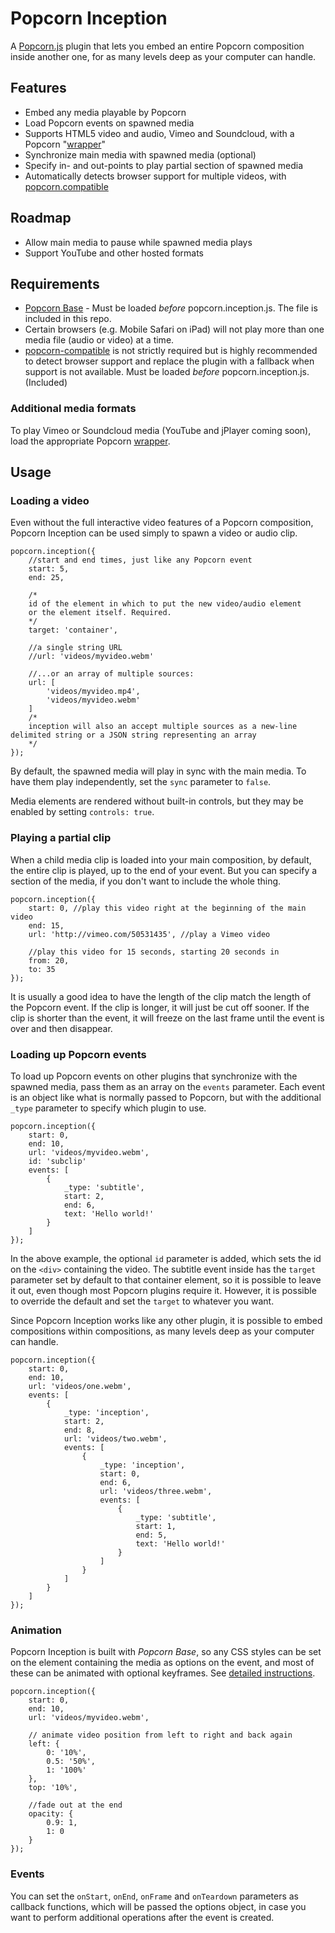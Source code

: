 # Popcorn Inception #

A [Popcorn.js](http://mozillapopcorn.org/) plugin that lets you embed an entire Popcorn composition inside another one, for as many levels deep as your computer can handle.

## Features ##

- Embed any media playable by Popcorn
- Load Popcorn events on spawned media
- Supports HTML5 video and audio, Vimeo and Soundcloud, with a Popcorn "[wrapper](https://github.com/mozilla/popcorn-js/tree/master/wrappers)"
- Synchronize main media with spawned media (optional)
- Specify in- and out-points to play partial section of spawned media
- Automatically detects browser support for multiple videos, with [popcorn.compatible](https://github.com/hapyak/popcorn.compatible)

## Roadmap ##
- Allow main media to pause while spawned media plays
- Support YouTube and other hosted formats

## Requirements ##

- [Popcorn Base](https://github.com/brianchirls/popcorn-base/) - Must be loaded *before* popcorn.inception.js. The file is included in this repo.
- Certain browsers (e.g. Mobile Safari on iPad) will not play more than one media file (audio or video) at a time.
- [popcorn-compatible](https://github.com/hapyak/popcorn.compatible) is not strictly required but is highly recommended to detect browser support and replace the plugin with a fallback when support is not available. Must be loaded *before* popcorn.inception.js. (Included)

### Additional media formats ###

To play Vimeo or Soundcloud media (YouTube and jPlayer coming soon), load the appropriate Popcorn [wrapper](https://github.com/mozilla/popcorn-js/tree/master/wrappers).

## Usage ##

### Loading a video ###

Even without the full interactive video features of a Popcorn composition, Popcorn Inception can be used simply to spawn a video or audio clip.

	popcorn.inception({
		//start and end times, just like any Popcorn event
		start: 5,
		end: 25,

		/*
		id of the element in which to put the new video/audio element
		or the element itself. Required.
		*/
		target: 'container',

		//a single string URL
		//url: 'videos/myvideo.webm'

		//...or an array of multiple sources:
		url: [
			'videos/myvideo.mp4',
			'videos/myvideo.webm'
		]
		/*
		inception will also an accept multiple sources as a new-line delimited string or a JSON string representing an array
		*/
	});

By default, the spawned media will play in sync with the main media. To have them play independently, set the `sync` parameter to `false`.

Media elements are rendered without built-in controls, but they may be enabled by setting `controls: true`.

### Playing a partial clip ###

When a child media clip is loaded into your main composition, by default, the entire clip is played, up to the end of your event.  But you can specify a section of the media, if you don't want to include the whole thing.

	popcorn.inception({
		start: 0, //play this video right at the beginning of the main video
		end: 15,
		url: 'http://vimeo.com/50531435', //play a Vimeo video

		//play this video for 15 seconds, starting 20 seconds in
		from: 20,
		to: 35
	});

It is usually a good idea to have the length of the clip match the length of the Popcorn event. If the clip is longer, it will just be cut off sooner. If the clip is shorter than the event, it will freeze on the last frame until the event is over and then disappear.

### Loading up Popcorn events ###

To load up Popcorn events on other plugins that synchronize with the spawned media, pass them as an array on the `events` parameter. Each event is an object like what is normally passed to Popcorn, but with the additional `_type` parameter to specify which plugin to use.

	popcorn.inception({
		start: 0,
		end: 10,
		url: 'videos/myvideo.webm',
		id: 'subclip'
		events: [
			{
				_type: 'subtitle',
				start: 2,
				end: 6,
				text: 'Hello world!'
			}
		]
	});

In the above example, the optional `id` parameter is added, which sets the id on the `<div>` containing the video. The subtitle event inside has the `target` parameter set by default to that container element, so it is possible to leave it out, even though most Popcorn plugins require it. However, it is possible to override the default and set the `target` to whatever you want.

Since Popcorn Inception works like any other plugin, it is possible to embed compositions within compositions, as many levels deep as your computer can handle.

	popcorn.inception({
		start: 0,
		end: 10,
		url: 'videos/one.webm',
		events: [
			{
				_type: 'inception',
				start: 2,
				end: 8,
				url: 'videos/two.webm',
				events: [
					{
						_type: 'inception',
						start: 0,
						end: 6,
						url: 'videos/three.webm',
						events: [
							{
								_type: 'subtitle',
								start: 1,
								end: 5,
								text: 'Hello world!'
							}
						]
					}
				]
			}
		]
	});


### Animation ###

Popcorn Inception is built with *Popcorn Base*, so any CSS styles can be set on the element containing the media as options on the event, and most of these can be animated with optional keyframes. See [detailed instructions](https://github.com/brianchirls/popcorn-base/#animate-param-options).

	popcorn.inception({
		start: 0,
		end: 10,
		url: 'videos/myvideo.webm',

		// animate video position from left to right and back again
		left: {
			0: '10%',
			0.5: '50%',
			1: '100%'
		},
		top: '10%',

		//fade out at the end
		opacity: {
			0.9: 1,
			1: 0
		}
	});

### Events ###

You can set the `onStart`, `onEnd`, `onFrame` and `onTeardown` parameters as callback functions, which will be passed the options object, in case you want to perform additional operations after the event is created.
